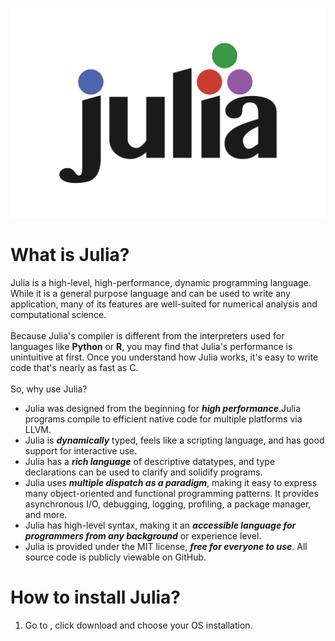![Julia programming language logo](/images/Julia.png)

<h1>What is Julia?</h1>

<p>Julia is a high-level, high-performance, dynamic programming language. While it is a general purpose language and can be used to write any application, many of its features are well-suited for numerical analysis and computational science.<br>
<br>
Because Julia's compiler is different from the interpreters used for languages like <strong>Python</strong> or <strong>R</strong>, you may find that Julia's performance is unintuitive at first. Once you understand how Julia works, it's easy to write code that's nearly as fast as C.<br>
<br>
So, why use Julia?<br>
<ul>
<li>Julia was designed from the beginning for <strong><em>high performance</strong></em>.Julia programs compile to efficient native code for multiple platforms via LLVM.</li>
<li>Julia is <strong><em>dynamically</strong></em> typed, feels like a scripting language, and has good support for interactive use.</li>
<li>Julia has a <strong><em>rich language</strong></em> of descriptive datatypes, and type declarations can be used to clarify and solidify programs.</li>
<li>Julia uses <strong><em>multiple dispatch as a paradigm</strong></em>, making it easy to express many object-oriented and functional programming patterns. It provides asynchronous I/O, debugging, logging, profiling, a package manager, and more.</li>
<li>Julia has high-level syntax, making it an <strong><em>accessible language for programmers from any background</strong></em> or experience level.</li>
<li>Julia is provided under the MIT license, <strong><em>free for everyone to use</strong></em>. All source code is publicly viewable on GitHub.</li>
</ul> </p>

<h1>How to install Julia?</h1>

<p><ol>
<li>Go to <https://julialang.org/>, click download and choose your OS installation.</li>

<a src="mages/Julialang.gif" alt="Julialang.org">

</ol></p>